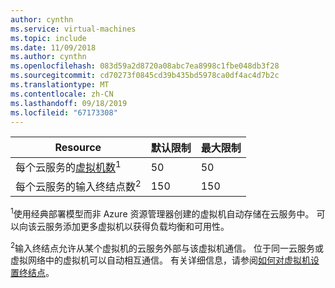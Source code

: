```yaml
---
author: cynthn
ms.service: virtual-machines
ms.topic: include
ms.date: 11/09/2018
ms.author: cynthn
ms.openlocfilehash: 083d59a2d8720a08abc7ea8998c1fbe048db3f28
ms.sourcegitcommit: cd70273f0845cd39b435bd5978ca0df4ac4d7b2c
ms.translationtype: MT
ms.contentlocale: zh-CN
ms.lasthandoff: 09/18/2019
ms.locfileid: "67173308"
---
```

| Resource | 默认限制 | 最大限制 |
| --- | --- | --- |
| 每个云服务的[虚拟机数](../articles/virtual-machines/virtual-machines-linux-about.md?toc=%2fazure%2fvirtual-machines%2flinux%2ftoc.json)<sup>1</sup> |50 |50 |
| 每个云服务的输入终结点数<sup>2</sup> |150 |150 |

<sup>1</sup>使用经典部署模型而非 Azure 资源管理器创建的虚拟机自动存储在云服务中。 可以向该云服务添加更多虚拟机以获得负载均衡和可用性。 

<sup>2</sup>输入终结点允许从某个虚拟机的云服务外部与该虚拟机通信。 位于同一云服务或虚拟网络中的虚拟机可以自动相互通信。 有关详细信息，请参阅[如何对虚拟机设置终结点](../articles/virtual-machines/windows/classic/setup-endpoints.md?toc=%2fazure%2fvirtual-machines%2fwindows%2fclassic%2ftoc.json)。 

